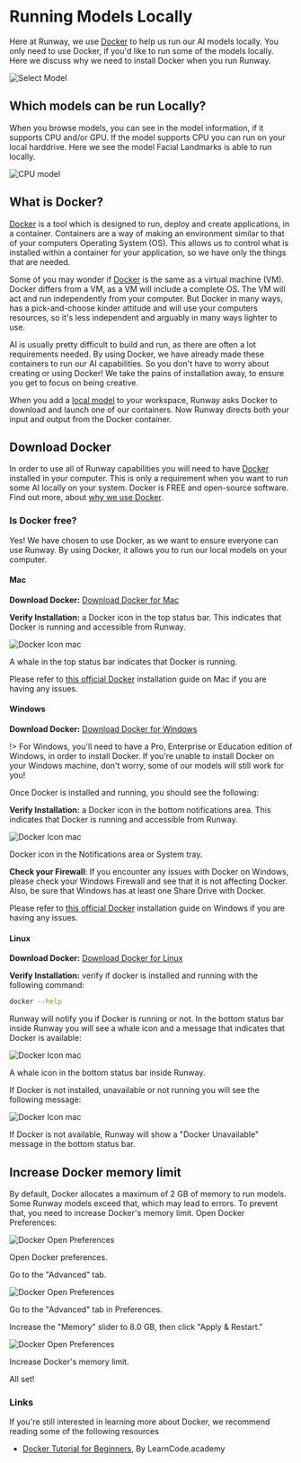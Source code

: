 # Running Models Locally

Here at Runway, we use [Docker](https://www.docker.com/) to help us run our AI models locally. You only need to use Docker, if you'd like to run some of the models locally. Here we discuss why we need to install Docker when you run Runway.

![Select Model](assets/images/tutorials/tutorial_docker/docker-runway.png)


## Which models can be run Locally?

When you browse models, you can see in the model information, if it supports CPU and/or GPU. If the model supports CPU you can run on your local harddrive. Here we see the model Facial Landmarks is able to run locally.

![CPU model](assets/images/how-to/run-locally/model-cpu.png)

## What is Docker?

[Docker](https://www.docker.com/) is a tool which is designed to run, deploy and create applications, in a container. Containers are a way of making an environment similar to that of your computers Operating System (OS). This allows us to control what is installed within a container for your application, so we have only the things that are needed.

Some of you may wonder if [Docker](https://www.docker.com/) is the same as a virtual machine (VM). Docker differs from a VM, as a VM will include a complete OS. The VM will act and run independently from your computer. But Docker in many ways, has a pick-and-choose kinder attitude and will use your computers resources, so it's less independent and arguably in many ways lighter to use.

AI is usually pretty difficult to build and run, as there are often a lot requirements needed. By using Docker, we have already made these containers to run our AI capabilities. So you don't have to worry about creating or using Docker! We take the pains of installation away, to ensure you get to focus on being creative.

When you add a [local model](getting-started/model-101) to your workspace, Runway asks Docker to download and launch one of our containers. Now Runway directs both your input and output from the Docker container.

<Insert diagram>

## Download Docker

In order to use all of Runway capabilities you will need to have [Docker](https://www.docker.com/) installed in your computer. This is only a requirement when you want to run some AI locally on your system. Docker is FREE and open-source software. Find out more, about [why we use Docker](getting-started/docker.md).

### Is Docker free?

Yes! We have chosen to use Docker, as we want to ensure everyone can use Runway. By using Docker, it allows you to run our local models on your computer.


<!-- tabs:start -->

#### **Mac**

**Download Docker:** [Download Docker for Mac](https://download.docker.com/mac/stable/Docker.dmg)

**Verify Installation:** a Docker icon in the top status bar. This indicates that Docker is running and accessible from Runway.

<div class="Img-Small">
  <img src="assets/images/how-to/run-locally/docker-bar-mac.png" alt="Docker Icon mac" >
  <p>A whale in the top status bar indicates that Docker is running.</p>
</div>

Please refer to [this official Docker](https://docs.docker.com/docker-for-mac/install/#install-and-run-docker-for-mac) installation guide on Mac if you are having any issues.


#### **Windows**

**Download Docker:** [Download Docker for Windows](https://download.docker.com/win/stable/Docker%20for%20Windows%20Installer.exe)

!> For Windows, you'll need to have a Pro, Enterprise or Education edition of Windows, in order to install Docker. If you're unable to install Docker on your Windows machine, don't worry, some of our models will still work for you!

Once Docker is installed and running, you should see the following:


**Verify Installation:** a Docker icon in the bottom notifications area. This indicates that Docker is running and accessible from Runway.

<div class="Img-Small">
  <img src="assets/images/how-to/run-locally/docker-bar-windows.png" alt="Docker Icon mac" >
  <p>Docker icon in the Notifications area or System tray. </p>
</div>

<p class='note'><b>Check your Firewall</b>: If you encounter any issues with Docker on Windows, please check your Windows Firewall and see that it is not affecting Docker. Also, be sure that Windows has at least one Share Drive with Docker.</p>

Please refer to [this official Docker](https://docs.docker.com/docker-for-windows/) installation guide on Windows if you are having any issues.


#### **Linux**

**Download Docker:** [Download Docker for Linux](https://docs.docker.com/install/linux/docker-ce/ubuntu/)

**Verify Installation:** verify if docker is installed and running with the following command:

```sh
docker --help
```

Runway will notify you if Docker is running or not. In the bottom status bar inside Runway you will see a whale icon and a message that indicates that Docker is available:

<div class="Img-Small">
  <img src="assets/images/how-to/run-locally/docker-available-Runway.png" alt="Docker Icon mac" >
  <p>A whale icon in the bottom status bar inside Runway.</p>
</div>

If Docker is not installed, unavailable or not running you will see the following message:

<div class="Img-Small">
  <img src="assets/images/how-to/run-locally/docker-unavailable-Runway.png" alt="Docker Icon mac" >
  <p>If Docker is not available, Runway will show a "Docker Unavailable" message in the bottom status bar.</p>
</div>

<!-- tabs:end -->

## Increase Docker memory limit

By default, Docker allocates a maximum of 2 GB of memory to run models. Some Runway models exceed that, which may lead to errors. To prevent that, you need to increase Docker's memory limit. Open Docker Preferences:

<div class="Img-Small">
  <img src="assets/images/how-to/run-locally/docker_open_preferences.png" alt="Docker Open Preferences" >
  <p>Open Docker preferences.</p>
</div>

Go to the "Advanced" tab.

<div class="Img-Small">
  <img src="assets/images/how-to/run-locally/docker_advanced_tab.png" alt="Docker Open Preferences" >
  <p>Go to the "Advanced" tab in Preferences.</p>
</div>

Increase the "Memory" slider to 8.0 GB, then click "Apply & Restart."

<div class="Img-Small">
  <img src="assets/images/how-to/run-locally/docker_increase_limit.png" alt="Docker Open Preferences" >
  <p>Increase Docker's memory limit.</p>
</div>

All set!


### Links

If you're still interested in learning more about Docker, we recommend reading some of the following resources

* [Docker Tutorial for Beginners](https://www.youtube.com/watch?v=JBtWxj9l7zM), By LearnCode.academy
